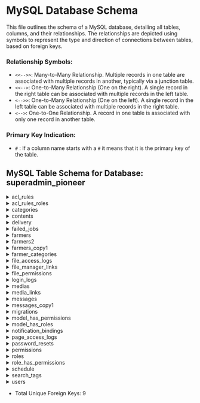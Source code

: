 # MySQL Database Schema

This file outlines the schema of a MySQL database, detailing all tables, columns, and their relationships. The relationships are depicted using symbols to represent the type and direction of connections between tables, based on foreign keys.

### Relationship Symbols:
- `<<-->>`: Many-to-Many Relationship. Multiple records in one table are associated with multiple records in another, typically via a junction table.
- `<<-->`: One-to-Many Relationship (One on the right). A single record in the right table can be associated with multiple records in the left table.
- `<-->>`: One-to-Many Relationship (One on the left). A single record in the left table can be associated with multiple records in the right table.
- `<-->`: One-to-One Relationship. A record in one table is associated with only one record in another table.

### Primary Key Indication:
- `#` : If a column name starts with a `#` it means that it is the primary key of the table.

## MySQL Table Schema for Database: superadmin_pioneer

<details>
<summary>acl_rules</summary>

  - #id
  - user_id <<--> users.id (FK: acl_rules_user_id_foreign)
  - disk
  - path
  - access
  - created_at
  - updated_at

</details>

<details>
<summary>acl_rules_roles</summary>

  - #id
  - role_id <<--> roles.id (FK: acl_rules_role_role_id_foreign)
  - disk
  - path
  - access
  - created_at
  - updated_at

</details>

<details>
<summary>categories</summary>

  - #id
  - name
  - slug
  - created_at
  - updated_at

</details>

<details>
<summary>contents</summary>

  - #id
  - title
  - featured_image
  - intro_text
  - full_text
  - created_at
  - updated_at
  - categories_id <<--> categories.id (FK: contents_ibfk_1)
  - recipient

</details>

<details>
<summary>delivery</summary>

  - #id
  - message_id
  - sent_time
  - delivered
  - seen
  - seen_time
  - created_at
  - updated_at

</details>

<details>
<summary>failed_jobs</summary>

  - #id
  - uuid
  - connection
  - queue
  - payload
  - exception
  - failed_at

</details>

<details>
<summary>farmers</summary>

  - #id
  - name
  - surname
  - email
  - number
  - location
  - lat
  - lng
  - field
  - created_at
  - updated_at
  - username
  - password
  - auto
  - active
  - login_date
  - profile_pic
  - user_note
  - dob
  - notify
  - remember_token
  - categories

</details>

<details>
<summary>farmers2</summary>

  - id
  - name
  - surname
  - email
  - number
  - location
  - lat
  - lng
  - field
  - created_at
  - updated_at
  - username
  - password
  - auto
  - active
  - login_date
  - profile_pic
  - user_note
  - dob
  - notify
  - remember_token
  - categories

</details>

<details>
<summary>farmers_copy1</summary>

  - #id
  - name
  - surname
  - email
  - number
  - location
  - lat
  - lng
  - field
  - created_at
  - updated_at
  - username
  - password
  - auto
  - active
  - login_date
  - profile_pic
  - user_note
  - dob
  - notify
  - remember_token
  - categories

</details>

<details>
<summary>farmer_categories</summary>

  - #id
  - name
  - visible
  - created_at
  - updated_at

</details>

<details>
<summary>file_access_logs</summary>

  - #id
  - doc_path
  - filename
  - access_type
  - user_id
  - created_at
  - updated_at
  - recipient

</details>

<details>
<summary>file_manager_links</summary>

  - #id
  - path
  - name
  - link
  - created_at
  - updated_at

</details>

<details>
<summary>file_permissions</summary>

  - #id
  - category_id <<--> farmer_categories.id (FK: file_permissions_ibfk_1)
  - full_path
  - created_at
  - updated_at

</details>

<details>
<summary>login_logs</summary>

  - #id
  - user_id
  - created_at
  - updated_at

</details>

<details>
<summary>medias</summary>

  - #id
  - name
  - created_at
  - updated_at
  - slug
  - marketing_content
  - recipient

</details>

<details>
<summary>media_links</summary>

  - #id
  - media_id <<--> medias.id (FK: media_links_ibfk_1)
  - link
  - file
  - name
  - updated_at
  - created_at
  - recipient

</details>

<details>
<summary>messages</summary>

  - #id
  - user_id
  - name
  - headline
  - content
  - created_at
  - updated_at
  - scheduled_at
  - type
  - views
  - recipient
  - meta_data

</details>

<details>
<summary>messages_copy1</summary>

  - #id
  - user_id
  - name
  - headline
  - content
  - created_at
  - updated_at
  - scheduled_at
  - type
  - views
  - recipient
  - meta_data

</details>

<details>
<summary>migrations</summary>

  - #id
  - migration
  - batch

</details>

<details>
<summary>model_has_permissions</summary>

  - #permission_id <<--> permissions.id (FK: model_has_permissions_permission_id_foreign)
  - #model_type
  - #model_id

</details>

<details>
<summary>model_has_roles</summary>

  - #role_id <<--> roles.id (FK: model_has_roles_role_id_foreign)
  - #model_type
  - #model_id

</details>

<details>
<summary>notification_bindings</summary>

  - sid
  - type
  - device_id
  - #identity
  - created_at
  - updated_at

</details>

<details>
<summary>page_access_logs</summary>

  - #id
  - page_link
  - page_slug
  - created_at
  - updated_at
  - recipient
  - user_id

</details>

<details>
<summary>password_resets</summary>

  - email
  - token
  - created_at

</details>

<details>
<summary>permissions</summary>

  - #id
  - name
  - guard_name
  - created_at
  - updated_at

</details>

<details>
<summary>roles</summary>

  - #id
  - name
  - guard_name
  - created_at
  - updated_at

</details>

<details>
<summary>role_has_permissions</summary>

  - #permission_id <<--> permissions.id (FK: role_has_permissions_permission_id_foreign)
  - #role_id <<--> roles.id (FK: role_has_permissions_role_id_foreign)

</details>

<details>
<summary>schedule</summary>

  - #id
  - message_id
  - send_time
  - created_at
  - updated_at

</details>

<details>
<summary>search_tags</summary>

  - #id
  - filename
  - tags
  - updated_at
  - created_at
  - display_name

</details>

<details>
<summary>users</summary>

  - #id
  - name
  - email
  - email_verified_at
  - password
  - remember_token
  - profile_pic
  - notes
  - created_at
  - updated_at
  - surname
  - phone_number
  - company_name
  - login_date

</details>

 - Total Unique Foreign Keys: 9